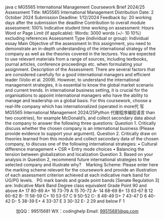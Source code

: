 java c
MG5565 International Management
Coursework Brief 2024/25
Assessment Title:
MG5565 International Management
Distribution Date:
2 October 2024
Submission Deadline:
1/12/2024
Feedback by:
20 working days after the submission the deadline
Contribution to overall module assessment: 
100%
Indicative student time working on assessment:
Hours
Word or Page Limit (if applicable):
Words: 3000 words (+/- 10 10%) excluding references
Assessment Type (individual or group):
Individual essay
Main Objective of the assessment
In this assignment, you need to demonstrate an in-depth understanding of the international strategy of the company as well as the theories covered in the lectures. You are expected to use relevant materials from a range of sources, including textbooks, journal articles, conference proceedings etc. when formulating your assignment.
Description of the Assessment:
There are several factors that are considered carefully for a good international managers and efficient leader (Volio et al. 2009). However, to understand the international management strategies, it is essential to know the global market scenario and current trends. In international business setting, it is crucial for the organisations to appoint international managers who have the ability to manage and leadership on a global basis. For this coursework, choose a real-life company which has internationalized (operated in more代 写MG5565 International Management 2024/25Python
代做程序编程语言 than two countries), for example McDonald’s, and collect secondary data about the company to answer the following three questions:
Question 1. Critically discuss whether the chosen company is an international business (Please provide evidence to support your argument).
Question 2. Critically draw on theories learned from this module and collect secondary data of the chosen company, to discuss one of the following international strategies:
•	Cultural difference management
•	CSR
•	Entry mode choices
•	Balancing the tension between globalization and localization
Question 3. Based on your analysis in Question 2, recommend future international strategies to the selected company and illustrate why?   
Marking Scheme:
Please enter here the marking scheme relevant for the coursework and provide an illustration of each assessment criterion achieved at each indicative mark band for UG/PG levels.  
PG mark bands and grade point bands [Senate Regulation 3] are:
Indicative Mark Band
Degree class equivalent 
Grade Point
90 and above
A*
17
80-89
A+
16
73-79
A
15
70-72
A-
14
68-69
B+
13
63-67
B
12
60-62
B-
11
58-59
C+
10
53-57
C
9
50-52
C-
8
48-49
D+
7
43-47
D
6
40-42
D-
5
38-39
E+
4
33-37
E
3
30-32
E-
2
29 and below
F
1




         
加QQ：99515681  WX：codinghelp  Email: 99515681@qq.com
